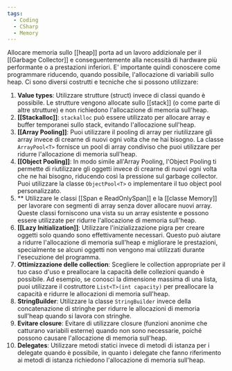 ```yaml
---
tags:
  - Coding
  - CSharp
  - Memory
---
```



Allocare memoria sullo [[heap]] porta ad un lavoro addizionale per il [[Garbage Collector]] e conseguentemente alla necessità di hardware più performante o a prestazioni inferiori.
E' importante quindi conoscere come programmare riducendo, quando possibile, l'allocazione di variabili sullo heap.
Ci sono diversi costrutti e tecniche che si possono utilizzare:
1.  **Value types**: Utilizzare strutture (struct) invece di classi quando è possibile. Le strutture vengono allocate sullo [[stack]] (o come parte di altre strutture) e non richiedono l'allocazione di memoria sull'heap.
2.  **[[Stackalloc]]**: `stackalloc` può essere utilizzato per allocare array e buffer temporanei sullo stack, evitando l'allocazione sull'heap.
3. **[[Array Pooling]]**: Puoi utilizzare il pooling di array per riutilizzare gli array invece di crearne di nuovi ogni volta che ne hai bisogno. La classe `ArrayPool<T>` fornisce un pool di array condiviso che puoi utilizzare per ridurre l'allocazione di memoria sull'heap.
4.  **[[Object Pooling]]**: In modo simile all'Array Pooling, l'Object Pooling ti permette di riutilizzare gli oggetti invece di crearne di nuovi ogni volta che ne hai bisogno, riducendo così la pressione sul garbage collector. Puoi utilizzare la classe `ObjectPool<T>` o implementare il tuo object pool personalizzato.
5. ** Utilizzare le classi [[Span e ReadOnlySpan]] e la [[classe Memory]] per lavorare con segmenti di array senza dover allocare nuovi array. Queste classi forniscono una vista su un array esistente e possono essere utilizzate per ridurre l'allocazione di memoria sull'heap.
6. **[[Lazy Initialization]]**: Utilizzare l'inizializzazione pigra per creare oggetti solo quando sono effettivamente necessari. Questo può aiutare a ridurre l'allocazione di memoria sull'heap e migliorare le prestazioni, specialmente se alcuni oggetti non vengono mai utilizzati durante l'esecuzione del programma.
7. **Ottimizzazione delle collection**: Scegliere le collection appropriate per il tuo caso d'uso e preallocare la capacità delle collezioni quando è possibile. Ad esempio, se conosci la dimensione massima di una lista, puoi utilizzare il costruttore `List<T>(int capacity)` per preallocare la capacità e ridurre le allocazioni di memoria sull'heap.
8. **StringBuilder**: Utilizzare la classe `StringBuilder` invece della concatenazione di stringhe per ridurre le allocazioni di memoria sull'heap quando si lavora con stringhe.
9. **Evitare closure**: Evitare di utilizzare closure (funzioni anonime che catturano variabili esterne) quando non sono necessarie, poiché possono causare l'allocazione di memoria sull'heap.
10. **Delegates**: Utilizzare metodi statici invece di metodi di istanza per i delegate quando è possibile, in quanto i delegate che fanno riferimento ai metodi di istanza richiedono l'allocazione di memoria sull'heap.